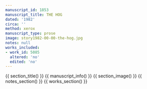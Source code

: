 ```yaml
---
manuscript_id: 1853
manuscript_title: THE HOG
dated: '1982'
circa: ''
method: xerox
manuscript_type: prose
image: story1982-00-00-the-hog.jpg
notes: null
works_included:
- work_id: 5085
  altered: 'no'
  edited: 'no'
---
```


{{ section_title() }}
{{ manuscript_info() }}
{{ section_image() }}
{{ notes_section() }}
{{ works_section() }}

